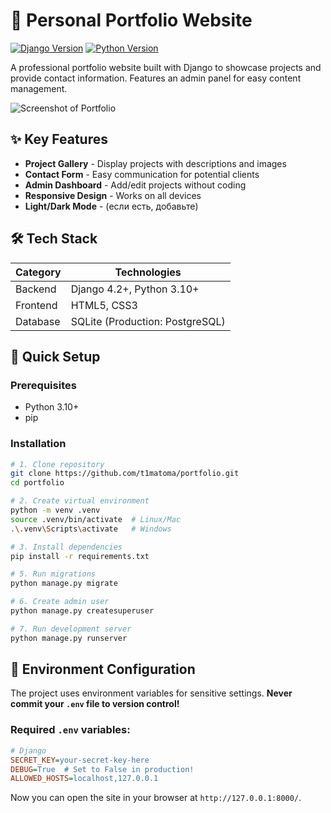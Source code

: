 # 🌟 Personal Portfolio Website

[![Django Version](https://img.shields.io/badge/Django-4.2+-green.svg)](https://www.djangoproject.com/)
[![Python Version](https://img.shields.io/badge/Python-3.10+-blue.svg)](https://python.org)

A professional portfolio website built with Django to showcase projects and provide contact information. Features an admin panel for easy content management.

![Screenshot of Portfolio](static/main/img/screenshot.png) <!-- Добавьте реальный скриншот -->

## ✨ Key Features
- **Project Gallery** - Display projects with descriptions and images
- **Contact Form** - Easy communication for potential clients
- **Admin Dashboard** - Add/edit projects without coding
- **Responsive Design** - Works on all devices
- **Light/Dark Mode** - (если есть, добавьте)

## 🛠️ Tech Stack
| Category       | Technologies                         |
|----------------|--------------------------------------|
| Backend        | Django 4.2+, Python 3.10+           |
| Frontend       | HTML5, CSS3                          |
| Database       | SQLite (Production: PostgreSQL)      |

## 🚀 Quick Setup

### Prerequisites
- Python 3.10+
- pip

### Installation
```bash
# 1. Clone repository
git clone https://github.com/t1matoma/portfolio.git
cd portfolio

# 2. Create virtual environment
python -m venv .venv
source .venv/bin/activate  # Linux/Mac
.\.venv\Scripts\activate   # Windows

# 3. Install dependencies
pip install -r requirements.txt

# 5. Run migrations
python manage.py migrate

# 6. Create admin user
python manage.py createsuperuser

# 7. Run development server
python manage.py runserver
```
## 🔐 Environment Configuration

The project uses environment variables for sensitive settings. 
**Never commit your `.env` file to version control!**

### Required `.env` variables:
```ini
# Django
SECRET_KEY=your-secret-key-here
DEBUG=True  # Set to False in production!
ALLOWED_HOSTS=localhost,127.0.0.1
```
Now you can open the site in your browser at `http://127.0.0.1:8000/`.

